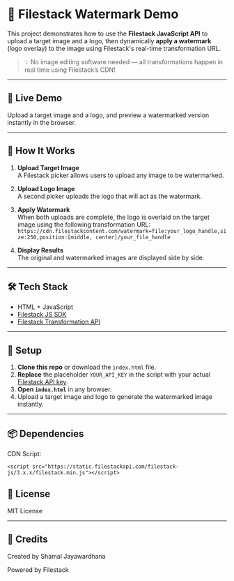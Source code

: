 # 📸 Filestack Watermark Demo

This project demonstrates how to use the **Filestack JavaScript API** to upload a target image and a logo, then dynamically **apply a watermark** (logo overlay) to the image using Filestack's real-time transformation URL.

> 💡 No image editing software needed — all transformations happen in real time using Filestack’s CDN!

---

## 🚀 Live Demo

Upload a target image and a logo, and preview a watermarked version instantly in the browser.

---

## 🔧 How It Works

1. **Upload Target Image**  
   A Filestack picker allows users to upload any image to be watermarked.

2. **Upload Logo Image**  
   A second picker uploads the logo that will act as the watermark.

3. **Apply Watermark**  
   When both uploads are complete, the logo is overlaid on the target image using the following transformation URL:
   `https://cdn.filestackcontent.com/watermark=file:your_logo_handle,size:250,position:[middle, center]/your_file_handle`

4. **Display Results**  
The original and watermarked images are displayed side by side.

---

## 🛠️ Tech Stack

- HTML + JavaScript  
- [Filestack JS SDK](https://www.filestack.com/sdks/javascript/)  
- [Filestack Transformation API](https://www.filestack.com/docs/api/processing/)

---

## 📝 Setup

1. **Clone this repo** or download the `index.html` file.
2. **Replace** the placeholder `YOUR_API_KEY` in the script with your actual [Filestack API key](https://www.filestack.com/).
3. **Open `index.html`** in any browser.
4. Upload a target image and logo to generate the watermarked image instantly.

---

## 📦 Dependencies

CDN Script:

`<script src="https://static.filestackapi.com/filestack-js/3.x.x/filestack.min.js"></script>`

## 📄 License

MIT License

---

## 🙌 Credits

Created by Shamal Jayawardhana

Powered by Filestack
